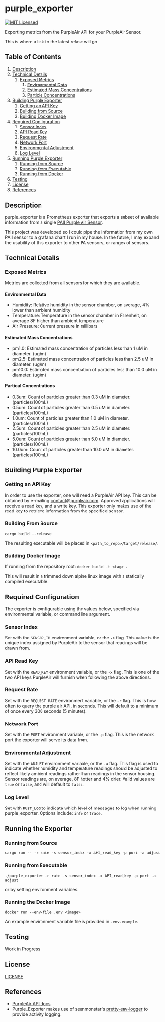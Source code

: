 # purple_exporter

[![MIT Licensed][license-badge]][license-url]

[license-badge]: https://img.shields.io/badge/License-MIT-yellow.svg
[license-url]: LICENSE

Exporting metrics from the PurpleAir API for your PurpleAir Sensor.

This is where a link to the latest relase will go.

## Table of Contents

1. [Description](#description)
2. [Technical Details](#technical-details)
    1. [Exposed Metrics](#exposed-metrics)
        1. [Environmental Data](#environmental-data)
        2. [Estimated Mass Concentrations](#estimated-mass-concentrations)
        3. [Particle Concentrations](#particle-concentrations)
3. [Building Purple Exporter](#building-purple-exporter)
    1. [Getting an API Key](#getting-an-api-key)
    2. [Building from Source](#building-from-source)
    3. [Building Docker Image](#building-docker-image)
4. [Required Configuration](#required-configuration)
    1. [Sensor Index](#sensor-index)
    2. [API Read Key](#api-read-key)
    3. [Request Rate](#request-rate)
    4. [Network Port](#network-port)
    5. [Environmental Adjustment](#environmental-adjustment)
    6. [Log Level](log-level)
5. [Running Purple Exporter](#running-purple-exporter)
    1. [Running from Source](#running-from-source)
    2. [Running from Executable](#running-from-executable)
    3. [Running from Docker](#running-from-docker)
6. [Testing](#testing)
7. [License](#license)
8. [References](#references)

## Description

purple_exporter is a Prometheus exporter that exports a subset of available
information from a single
[PAII Purple Air Sensor](https://www2.purpleair.com/products/purpleair-pa-ii).

This project was developed so I could pipe the information from my own PAII
sensor to a grafana chart I run in my house. In the future, I may expand the
usability of this exporter to other PA sensors, or ranges of sensors.

## Technical Details

### Exposed Metrics

Metrics are collected from all sensors for which they are available.

#### Environmental Data

- Humidity: Relative humidity in the sensor chamber, on average, 4% lower than ambient humidity
- Temperature: Temperature in the sensor chamber in Farenheit, on average 8F higher than ambient temperature
- Air Pressure: Current pressure in millibars

#### Estimated Mass Concentrations

- pm1.0: Estimated mass concentration of particles less than 1 uM in diameter. (ug/m)
- pm2.5: Estimated mass concentration of particles less than 2.5 uM in diameter. (ug/m)
- pm10.0: Estimated mass concentration of particles less than 10.0 uM in diameter. (ug/m)

#### Partical Concentrations

- 0.3um: Count of particles greater than 0.3 uM in diameter. (particles/100mL)
- 0.5um: Count of particles greater than 0.5 uM in diameter. (particles/100mL)
- 1.0um: Count of particles greater than 1.0 uM in diameter. (particles/100mL)
- 2.5um: Count of particles greater than 2.5 uM in diameter. (particles/100mL)
- 5.0um: Count of particles greater than 5.0 uM in diameter. (particles/100mL)
- 10.0um: Count of particles greater than 10.0 uM in diameter. (particles/100mL)

## Building Purple Exporter

### Getting an API Key

In order to use the exporter, one will need a PurpleAir API key. This can be
obtained by e-mailing [contact@purpleair.com](mailto:contact@purpleair.com).
Approved applications will receive a read key, and a write key. This exporter
only makes use of the read key to retrieve information from the specified
sensor.

### Building From Source

`cargo build --release`

The resulting executable will be placed in `<path_to_repo>/target/release/`.

### Building Docker Image

If running from the repository root:
`docker build -t <tag> .`

This will result in a trimmed down alpine linux image with a statically compiled executable.

## Required Configuration

The exporter is configurable using the values below, specified via environmental
variable, or command line argument.

### Sensor Index

Set with the `SENSOR_ID` environment variable, or the `-s` flag.
This value is the unique index assigned by PurpleAir to the sensor that readings
will be drawn from.

### API Read Key

Set with the `READ_KEY` environment variable, or the `-x` flag.
This is one of the two API keys PurpleAir will furnish when following the above
directions.

### Request Rate

Set with the `REQUEST_RATE` environment variable, or the `-r` flag.
This is how often to query the purple air API, in seconds. This will
default to a minimum of once every 300 seconds (5 minutes).

### Network Port

Set with the `PORT` environment variable, or the `-p` flag.
This is the network port the exporter will serve its data from.

### Environmental Adjustment

Set with the `ADJUST` environment variable, or the `-a` flag.
This flag is used to indicate whether humidity and temperature readings
should be adjusted to reflect likely ambient readings rather than readings in
the sensor housing. Sensor readings are, on average, 8F hotter and 4% drier.
Valid values are `true` or `false`, and will default to `false`.

### Log Level

Set with `RUST_LOG` to indicate which level of messages to log when running
purple_exporter. Options include: `info` or `trace`.

## Running the Exporter

### Running from Source

`cargo run -- -r rate -s sensor_index -x API_read_key -p port -a adjust`

### Running from Executable

`./purple_exporter -r rate -s sensor_index -x API_read_key -p port -a adjust`

or by setting environment variables.

### Running the Docker Image

`docker run --env-file .env <image>`

An example environment variable file is provided in `.env.example`.

## Testing

Work in Progress

## License

[LICENSE](./LICENSE)

## References

- [PurpleAir API docs](https://api.purpleair.com/#api-welcome)
- Purple_Exporter makes use of seanmonstar's [pretty-env-logger](https://github.com/seanmonstar/pretty-env-logger) to
provide activity logging.  
